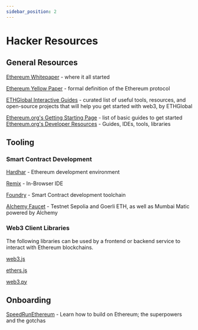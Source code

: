 ```yaml
---
sidebar_position: 2
---
```


# Hacker Resources

## General Resources

​[Ethereum Whitepaper](https://ethereum.org/en/whitepaper/) - where it all started

​[Ethereum Yellow Paper](https://ethereum.github.io/yellowpaper/paper.pdf) - formal definition of the Ethereum protocol

​[ETHGlobal Interactive Guides](https://ethglobal.com/guides)​ - curated list of useful tools, resources, and open-source projects that will help you get started with web3, by ETHGlobal

​[Ethereum.org's Getting Starting Page](https://ethereum.org/en/developers/learning-tools/) - list of basic guides to get started
​
[Ethereum.org's Developer Resources](https://ethereum.org/en/developers/)​ - Guides, IDEs, tools, libraries

## Tooling

### Smart Contract Development

​[Hardhar](https://hardhat.org/hardhat-runner/docs/getting-started) - Ethereum development environment

​[Remix](https://remix.ethereum.org/) - In-Browser IDE

​[Foundry](https://book.getfoundry.sh/) - Smart Contract development toolchain

[Alchemy Faucet](https://sepoliafaucet.com/)​ - Testnet Sepolia and Goerli ETH, as well as Mumbai Matic powered by Alchemy

### Web3 Client Libraries

The following libraries can be used by a frontend or backend service to interact with Ethereum blockchains.

[web3.js](https://web3js.readthedocs.io/en/v1.10.0/index.html)

​​[ethers.js](https://docs.ethers.org/v5/)

[web3.py](https://web3py.readthedocs.io/en/stable/)
​
## Onboarding
[SpeedRunEthereum](https://speedrunethereum.com/)​ - Learn how to build on Ethereum; the superpowers and the gotchas
